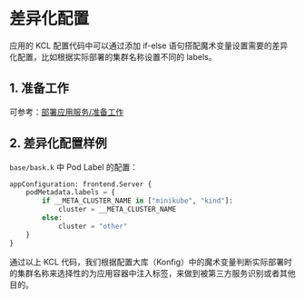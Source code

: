 # 差异化配置

应用的 KCL 配置代码中可以通过添加 if-else 语句搭配魔术变量设置需要的差异化配置，比如根据实际部署的集群名称设置不同的 labels。

## 1. 准备工作

可参考：[部署应用服务/准备工作](./1-deploy-server.md#1-%E5%87%86%E5%A4%87%E5%B7%A5%E4%BD%9C)

## 2. 差异化配置样例

`base/bask.k` 中 Pod Label 的配置：

```py
appConfiguration: frontend.Server {
    podMetadata.labels = {
        if __META_CLUSTER_NAME in ["minikube", "kind"]:
            cluster = __META_CLUSTER_NAME
        else:
            cluster = "other"
    }
}
```

通过以上 KCL 代码，我们根据配置大库（Konfig）中的魔术变量判断实际部署时的集群名称来选择性的为应用容器中注入标签，来做到被第三方服务识别或者其他目的。

